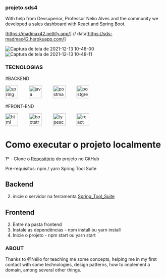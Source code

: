 ### projeto.sds4

With help from Devsuperior, Professor Nelio Alves and the community we developed a sales dashboard with React and Spring Boot.

[https://madmax42.netlify.app/] // data[https://sds-madmax42.herokuapp.com/]

![Captura de tela de 2021-12-13 10-48-00](https://user-images.githubusercontent.com/80357524/145824020-a40e24ed-503f-473c-af12-1f12c2501490.png)
![Captura de tela de 2021-12-13 10-48-11](https://user-images.githubusercontent.com/80357524/145824035-4fd6bb16-39d7-4e1e-a1d3-0ba4cfebbfc1.png)

### TECNOLOGIAS

  #BACKEND
  
<img src="https://spring.io/images/logo-spring-tools-gear-3dbfa4e3714afa9d58885422ec7ac8e5.svg" alt="spring" width="40" height="40" style="max-width:100%;" /> &nbsp; &nbsp; &nbsp; &nbsp;
<img src="https://cdn.icon-icons.com/icons2/2415/PNG/512/java_original_wordmark_logo_icon_146459.png" alt="java" width="40" height="40" style="max-width:100%;" /> &nbsp; &nbsp; &nbsp; &nbsp;
<img src="https://cdn.icon-icons.com/icons2/3053/PNG/512/postman_macos_bigsur_icon_189815.png" alt="postman" width="40" height="40" style="max-width:100%;" /> &nbsp; &nbsp; &nbsp; &nbsp;
<img src="https://cdn.icon-icons.com/icons2/2415/PNG/512/postgresql_plain_wordmark_logo_icon_146390.png" alt="postgresql" width="40" height="40" style="max-width:100%;" /> &nbsp; &nbsp; &nbsp; &nbsp;

 #FRONT-END

<img src="https://cdn.icon-icons.com/icons2/2415/PNG/512/html_original_wordmark_logo_icon_146478.png" alt="html" width="40" height="40" style="max-width:100%;" /> &nbsp; &nbsp; &nbsp; &nbsp;
<img src="https://cdn.icon-icons.com/icons2/2415/PNG/512/bootstrap_plain_logo_icon_146619.png" alt="bootstrap" width="40" height="40" style="max-width:100%;" /> &nbsp; &nbsp; &nbsp; &nbsp;
<img src="https://cdn.icon-icons.com/icons2/2107/PNG/512/file_type_typescript_official_icon_130107.png" alt="typescript" width="40" height="40" style="max-width:100%;" /> &nbsp; &nbsp; &nbsp; &nbsp;
<img src="https://cdn.icon-icons.com/icons2/2415/PNG/512/react_original_wordmark_logo_icon_146375.png" alt="react" width="40" height="40" style="max-width:100%;" /> &nbsp; &nbsp; &nbsp; &nbsp;

# Como executar o projeto localmente

1º - Clone o [Repositório](https://github.com/renatomak/projeto-sds3) do projeto no GitHub

Pré-requisitos:
npm / yarn
Spring Tool Suite

## Backend

2. inicie o servidor na ferramenta [Spring_Tool_Suite](https://spring.io/tools)

## Frontend

2. Entre na pasta frontend
3. Instale as dependências - npm install ou yarn install
4. Inicie o projeto - npm start ou yarn start

### ABOUT

Thanks to @Nélio for teaching me some concepts, helping me in my first contact with some technologies, design patterns, how to implement a domain, among several other things.
